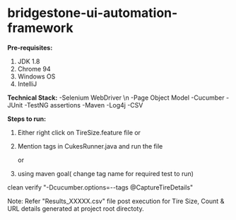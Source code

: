 # bridgestone-ui-automation-framework


**Pre-requisites:**

1. JDK 1.8
2. Chrome 94
3. Windows OS
4. IntelliJ


**Technical Stack:**
-Selenium WebDriver \n
-Page Object Model
-Cucumber
-JUnit
-TestNG assertions
-Maven
-Log4j
-CSV 


**Steps to run:**

1. Either right click on TireSize.feature file
        or
2. Mention tags in CukesRunner.java and run the file

   or

3. using maven  goal( change tag name for required test to run)

 clean verify "-Dcucumber.options=--tags @CaptureTireDetails"
 
 

Note: Refer "Results_XXXXX.csv" file post execution for Tire Size, Count & URL details generated at project root directoty.
